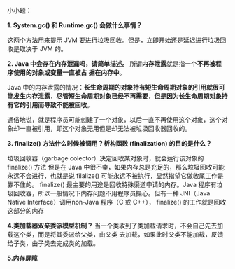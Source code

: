 小小题：

**1. System.gc() 和 Runtime.gc() 会做什么事情？**

这两个方法用来提示 JVM 要进行垃圾回收。但是，立即开始还是延迟进行垃圾回收是取决于 JVM 的。

**2. Java 中会存在内存泄漏吗，请简单描述。**
所谓**内存泄露**就是指一个**不再被程序使用的对象或变量一直被占**
**据在内存中**。

Java 中的内存泄露的情况：**长生命周期的对象持有短生命周期对象的引用就很可能发生内存泄露**，**尽管短生命周期对象已经不再需要，但是因为长生命周期对象持有它的引用而导致不能被回收**。

通俗地说，就是程序员可能创建了一个对象，以后一直不再使用这个对象，这个对象却一直被引用，即这个对象无用但是却无法被垃圾回收器回收的。

 **3. finalize() 方法什么时候被调用？析构函数 (finalization) 的目的是什么？**

垃圾回收器（garbage colector）决定回收某对象时，就会运行该对象的 finalize() 方法 但是在 Java 中很不幸，如果内存总是充足的，那么垃圾回收可能永远不会进行，也就是说 filalize() 可能永远不被执行，显然指望它做收尾工作是靠不住的。 finalize() 最主要的用途是回收特殊渠道申请的内存。Java 程序有垃圾回收器，所以一般情况下内存问题不用程序员操心。但有一种 JNI（Java Native Interface）调用non-Java 程序（C 或 C++）， finalize() 的工作就是回收这部分的内存

**4.类加载器双亲委派模型机制？**
当一个类收到了类加载请求时，不会自己先去加载这个类，而是将其委派给父类，由父类
去加载，如果此时父类不能加载，反馈给子类，由子类去完成类的加载。

**5.内存屏障**



